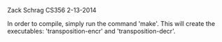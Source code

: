 Zack Schrag
CS356
2-13-2014

In order to compile, simply run the command 'make'. This will create the executables: 'transposition-encr' and 'transposition-decr'.